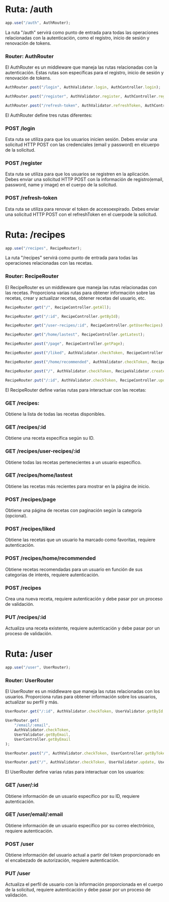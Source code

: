 # Ruta: /auth

```typescript
app.use("/auth", AuthRouter);
```

La ruta "/auth" servirá como punto de entrada para todas las operaciones relacionadas con la autenticación, como el registro, inicio de sesión y renovación de tokens.

### Router: AuthRouter

El AuthRouter es un middleware que maneja las rutas relacionadas con la autenticación. Estas rutas son específicas para el registro, inicio de sesión y renovación de tokens.

```typescript
AuthRouter.post("/login", AuthValidator.login, AuthController.login);

AuthRouter.post("/register", AuthValidator.register, AuthController.register);

AuthRouter.post("/refresh-token", AuthValidator.refreshToken, AuthController.refreshToken);
```

El AuthRouter define tres rutas diferentes:

### POST /login

Esta ruta se utiliza para que los usuarios inicien sesión. Debes enviar una solicitud HTTP POST con las credenciales (email y password) en elcuerpo de la solicitud.

### POST /register

Esta ruta se utiliza para que los usuarios se registren en la aplicación. Debes enviar una solicitud HTTP POST con la información de registro(email, password, name y image) en el cuerpo de la solicitud.

### POST /refresh-token

Esta ruta se utiliza para renovar el token de accesoexpirado. Debes enviar una solicitud HTTP POST con el refreshToken en el cuerpode la solicitud.

# Ruta: /recipes

```typescript
app.use("/recipes", RecipeRouter);
```

La ruta "/recipes" servirá como punto de entrada para todas las operaciones relacionadas con las recetas.

### Router: RecipeRouter

El RecipeRouter es un middleware que maneja las rutas relacionadas con las recetas. Proporciona varias rutas para obtener información sobre las recetas, crear y actualizar recetas, obtener recetas del usuario, etc.

```typescript
RecipeRouter.get("/", RecipeController.getAll);

RecipeRouter.get("/:id", RecipeController.getById);

RecipeRouter.get("/user-recipes/:id", RecipeController.getUserRecipes);

RecipeRouter.get("/home/lastest", RecipeController.getLatest);

RecipeRouter.post("/page", RecipeController.getPage);

RecipeRouter.post("/liked", AuthValidator.checkToken, RecipeController.getLiked);

RecipeRouter.post("/home/recommended", AuthValidator.checkToken, RecipeController.getRecommended);

RecipeRouter.post("/", AuthValidator.checkToken, RecipeValidator.create, RecipeController.create);

RecipeRouter.put("/:id", AuthValidator.checkToken, RecipeController.update);
```

El RecipeRouter define varias rutas para interactuar con las recetas:

### GET /recipes:

Obtiene la lista de todas las recetas disponibles.

### GET /recipes/:id

Obtiene una receta específica según su ID.

### GET /recipes/user-recipes/:id

Obtiene todas las recetas pertenecientes a un usuario específico.

### GET /recipes/home/lastest

Obtiene las recetas más recientes para mostrar en la página de inicio.

### POST /recipes/page

Obtiene una página de recetas con paginación según la categoría (opcional).

### POST /recipes/liked

Obtiene las recetas que un usuario ha marcado como favoritas, requiere autenticación.

### POST /recipes/home/recommended

Obtiene recetas recomendadas para un usuario en función de sus categorías de interés, requiere autenticación.

### POST /recipes

Crea una nueva receta, requiere autenticación y debe pasar por un proceso de validación.

### PUT /recipes/:id

Actualiza una receta existente, requiere autenticación y debe pasar por un proceso de validación.

# Ruta: /user

```typescript
app.use("/user", UserRouter);
```

### Router: UserRouter

El UserRouter es un middleware que maneja las rutas relacionadas con los usuarios. Proporciona rutas para obtener información sobre los usuarios, actualizar su perfil y más.

```typescript
UserRouter.get("/:id", AuthValidator.checkToken, UserValidator.getById, UserController.getById);

UserRouter.get(
	"/email/:email",
	AuthValidator.checkToken,
	UserValidator.getByEmail,
	UserController.getByEmail
);

UserRouter.post("/", AuthValidator.checkToken, UserController.getByToken);

UserRouter.put("/", AuthValidator.checkToken, UserValidator.update, UserController.update);
```

El UserRouter define varias rutas para interactuar con los usuarios:

### GET /user/:id

Obtiene información de un usuario específico por su ID, requiere autenticación.

### GET /user/email/:email

Obtiene información de un usuario específico por su correo electrónico, requiere autenticación.

### POST /user

Obtiene información del usuario actual a partir del token proporcionado en el encabezado de autorización, requiere autenticación.

### PUT /user

Actualiza el perfil de usuario con la información proporcionada en el cuerpo de la solicitud, requiere autenticación y debe pasar por un proceso de validación.
